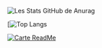 
![Les Stats GitHub de Anurag](https://github-readme-stats.vercel.app/api?username=gouteuxchristophe&show_icons=true&theme=radical)

[![Top Langs](https://github-readme-stats.vercel.app/api/top-langs/?username=gouteuxchristophe&show_icons=true&theme=radical)

[![Carte ReadMe](https://github-readme-stats.vercel.app/api/pin/?username=gouteuxchristophe&repo=github-readme-stats)](https://github.com/gouteuxchristophe/github-readme-stats)
